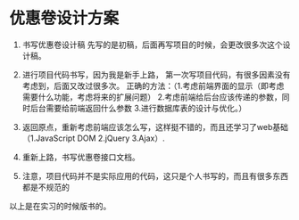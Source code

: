 # 优惠卷设计方案

1. 书写优惠卷设计稿
   先写的是初稿，后面再写项目的时候，会更改很多次这个设计稿。
   
2. 进行项目代码书写，因为我是新手上路， 第一次写项目代码，有很多因素没有考虑到，后面又改过很多次。
    正确的方法：（1.考虑前端界面的显示（即考虑需要什么功能，考虑将来的扩展问题） 2.考虑前端给后台应该传递的参数，同时后台需要给前端返回什么参数 3.进行数据库表的设计与优化。）

3. 返回原点，重新考虑前端应该怎么写，这样挺不错的，而且还学习了web基础（1.JavaScript DOM 2.jQuery 3.Ajax）.

4. 重新上路，书写优惠卷接口文档。

5. 注意，项目代码并不是实际应用的代码，这只是个人书写的，而且有很多东西都是不规范的

以上是在实习的时候版书的。

